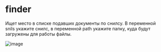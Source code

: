 # finder
Ищет место в списке подавших документы по снилсу.
В переменной snils укажите снилс, в переменной path укажите папку, куда будут загружены для работы файлы.


![image](https://user-images.githubusercontent.com/88051213/127201677-bba88174-fc23-4e68-b23c-c0c2f7e8886b.png)

